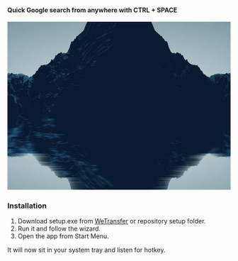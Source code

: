 #### Quick Google search from anywhere with CTRL + SPACE
![App Preview](preview.gif)

### Installation
1. Download setup.exe from [WeTransfer](https://we.tl/t-QwOP3FNUvf) or repository setup folder.
2. Run it and follow the wizard.
3. Open the app from Start Menu. 

It will now sit in your system tray and listen for hotkey.
